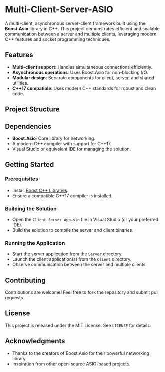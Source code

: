 # Multi-Client-Server-ASIO

A multi-client, asynchronous server-client framework built using the **Boost.Asio** library in C++. This project demonstrates efficient and scalable communication between a server and multiple clients, leveraging modern C++ features and socket programming techniques.

## Features

- **Multi-client support**: Handles simultaneous connections efficiently.
- **Asynchronous operations**: Uses Boost.Asio for non-blocking I/O.
- **Modular design**: Separate components for client, server, and shared utilities.
- **C++17 compatible**: Uses modern C++ standards for robust and clean code.

## Project Structure


## Dependencies

- **Boost.Asio**: Core library for networking.
- A modern C++ compiler with support for C++17.
- Visual Studio or equivalent IDE for managing the solution.

## Getting Started

### Prerequisites

- Install [Boost C++ Libraries](https://www.boost.org/).
- Ensure a compatible C++17 compiler is installed.

### Building the Solution

- Open the `Client-Server-App.sln` file in Visual Studio (or your preferred IDE).
- Build the solution to compile the server and client binaries.

### Running the Application

- Start the server application from the `Server` directory.
- Launch the client application(s) from the `Client` directory.
- Observe communication between the server and multiple clients.

## Contributing

Contributions are welcome! Feel free to fork the repository and submit pull requests.

## License

This project is released under the MIT License. See `LICENSE` for details.

## Acknowledgments

- Thanks to the creators of Boost.Asio for their powerful networking library.
- Inspiration from other open-source ASIO-based projects.
